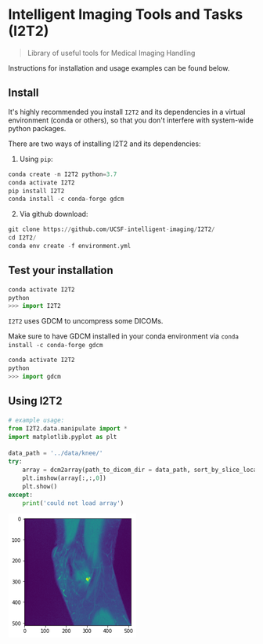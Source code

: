 # Intelligent Imaging Tools and Tasks (I2T2) 
> Library of useful tools for Medical Imaging Handling


Instructions for installation and usage examples can be found below.

## Install

It's highly recommended you install `I2T2` and its dependencies in a virtual environment (conda or others), so that you don't interfere with system-wide python packages.

There are two ways of installing I2T2 and its dependencies:

1. Using `pip`:

```python
conda create -n I2T2 python=3.7
conda activate I2T2
pip install I2T2
conda install -c conda-forge gdcm
```

2. Via github download:

```python
git clone https://github.com/UCSF-intelligent-imaging/I2T2/
cd I2T2/
conda env create -f environment.yml
```

## Test your installation

```python
conda activate I2T2
python
>>> import I2T2
```

`I2T2` uses GDCM to uncompress some DICOMs.

Make sure to have GDCM installed in your conda environment via `conda install -c conda-forge gdcm`

```python
conda activate I2T2
python
>>> import gdcm
```

## Using I2T2

```python
# example usage:
from I2T2.data.manipulate import *
import matplotlib.pyplot as plt

data_path = '../data/knee/'
try:
    array = dcm2array(path_to_dicom_dir = data_path, sort_by_slice_location=True)
    plt.imshow(array[:,:,0])
    plt.show()
except:
    print('could not load array')    
```


![png](docs/images/output_8_0.png)

